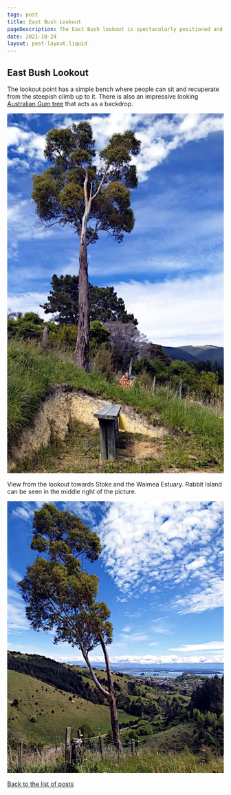 ```yaml
---
tags: post
title: East Bush Lookout
pageDescription: The East Bush lookout is spectacularly positioned and affords panoramic views.
date: 2021-10-24
layout: post-layout.liquid
---
```


## East Bush Lookout

The lookout point has a simple bench where people can sit and recuperate from the steepish climb up to it. There is also an impressive looking [Australian Gum tree](https://www.abc.net.au/gardening/factsheets/gum-trees/9431664) that acts as a backdrop.

![The East Bush lookout](/images/news/east-bush-lookout/lookout.jpg)

View from the lookout towards Stoke and the Waimea Estuary. Rabbit Island can be seen in the middle right of the picture.

<img src="/images/news/east-bush-lookout/gum-tree-view.jpg" alt="View from the lookout towards Stoke and the Waimea Estuary" loading="lazy">


[Back to the list of posts](/postlist)

<p>&nbsp;</p>

